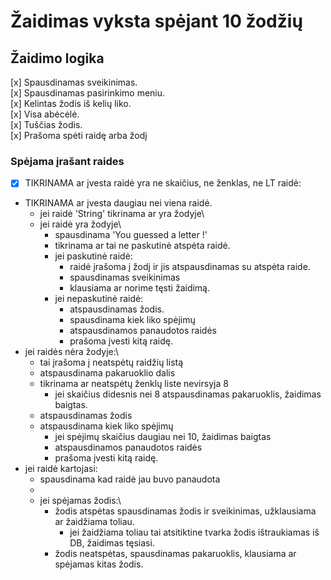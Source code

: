 
# Žaidimas vyksta spėjant 10 žodžių
## Žaidimo logika
[x] Spausdinamas sveikinimas.\
[x] Spausdinamas pasirinkimo meniu.\
[x] Kelintas žodis iš kelių liko.\
[x] Visa abėcėlė.\
[x] Tuščias žodis.\
[x] Prašoma spėti raidę arba žodį
### Spėjama įrašant raides
- [x] TIKRINAMA ar įvesta raidė yra ne skaičius, ne ženklas, ne LT raidė: 
- TIKRINAMA ar įvesta daugiau nei viena raidė.
    - jei raidė 'String' tikrinama ar yra žodyje\
    - jei raidė yra žodyje\
        - spausdinama 'You guessed a letter !'
        - tikrinama ar tai ne paskutinė atspėta raidė.
        - jei paskutinė raidė:
            - raidė įrašoma į žodį ir jis atspausdinamas su atspėta raide.
            - spausdinamas sveikinimas
            - klausiama ar norime tęsti žaidimą.
        - jei nepaskutinė raidė:
            - atspausdinamas žodis.
            - spausdinama kiek liko spėjimų
            - atspausdinamos panaudotos raidės
            - prašoma įvesti kitą raidę.
- jei raidės nėra žodyje:\
    - tai įrašoma į neatspėtų raidžių listą
    - atspausdinama pakaruoklio dalis
    - tikrinama ar neatspėtų ženklų liste nevirsyja 8
        - jei skaičius didesnis nei 8 atspausdinamas pakaruoklis, žaidimas baigtas.
    - atspausdinamas žodis
    - atspausdinama kiek liko spėjimų
        - jei spėjimų skaičius daugiau nei 10, žaidimas baigtas
        - atspausdinamos panaudotos raidės
        - prašoma įvesti kitą raidę.
- jei raidė kartojasi:
    - spausdinama kad raidė jau buvo panaudota
    - 
    - jei spėjamas žodis:\
        - žodis atspėtas spausdinamas žodis ir sveikinimas, užklausiama ar žaidžiama toliau.
            - jei žaidžiama toliau tai atsitiktine tvarka žodis ištraukiamas iš DB, žaidimas tęsiasi.
        - žodis neatspėtas, spausdinamas pakaruoklis, klausiama ar spėjamas kitas žodis.





